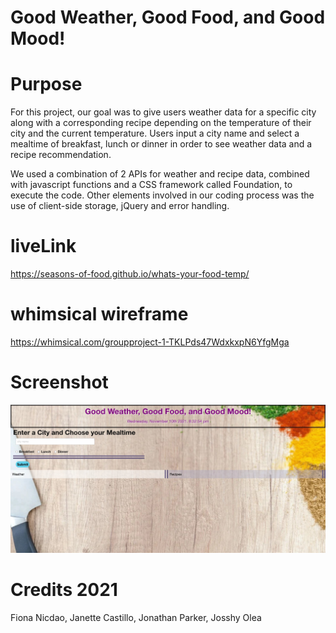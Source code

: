 # Good Weather, Good Food, and Good Mood!

# Purpose

For this project, our goal was to give users weather data for a specific city along with a corresponding recipe depending on the temperature of their city and the current temperature. Users input a city name and select a mealtime of breakfast, lunch or dinner in order to see weather data and a recipe recommendation. 

We used a combination of 2 APIs for weather and recipe data, combined with javascript functions and a CSS framework called Foundation, to execute the code. Other elements involved in our coding process was the use of client-side storage, jQuery and error handling.

# liveLink

https://seasons-of-food.github.io/whats-your-food-temp/

# whimsical wireframe
https://whimsical.com/groupproject-1-TKLPds47WdxkxpN6YfgMga

# Screenshot

![whats-your-food-app](whats-your-food-app.jpg)

# Credits 2021

Fiona Nicdao, 
Janette Castillo,
Jonathan Parker,
Josshy Olea

